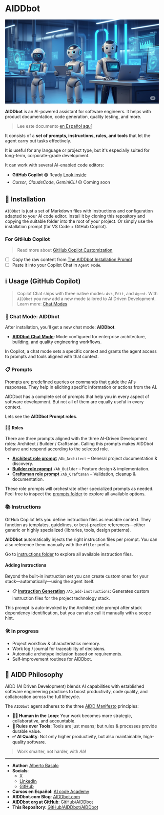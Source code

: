 # AIDDbot

![AIDDbot coding agents](./AIDD-bot.png)

**AIDDbot** is an AI-powered assistant for software engineers. It helps with product documentation, code generation, quality testing, and more.
> Lee este documento [en Español aquí](https://github.com/AIDDbot/AIDDbot/blob/main/README.es.md)

It consists of a **set of prompts, instructions, rules, and tools** that let the agent carry out tasks effectively.

It is useful for any language or project type, but it's especially suited for long-term, corporate-grade development.

It can work with several AI-enabled code editors:

- **GitHub Copilot** 🟢 Ready [Look inside](https://github.com/AIDDbot/AIDDbot/tree/main/.github)
- _Cursor_, _ClaudeCode_, _GeminiCLI_ 🟡 Coming soon

## 🔌 Installation

`AIDDbot` is just a set of Markdown files with instructions and configuration adapted to your AI code editor. Install it by cloning this repository and copying the suitable folder into the root of your project. Or simply use the installation prompt (for VS Code + GitHub Copilot).

### For GitHub Copilot

> Read more about [GitHub Copilot Customization](https://code.visualstudio.com/docs/copilot/copilot-customization)

- [ ] Copy the raw content from [The AIDDbot Installation Prompt](https://raw.githubusercontent.com/AIDDbot/AIDDbot/refs/heads/main/.github/prompts/Ab_install-for-copilot.prompt.md)
- [ ] Paste it into your Copilot Chat in `Agent Mode`.

## ℹ️ Usage (GitHub Copilot)

> Copilot Chat ships with three native modes: `Ask`, `Edit`, and `Agent`. With `AIDDbot` you now add a new mode tailored to AI Driven Development. Learn more: [Chat Modes](https://code.visualstudio.com/docs/copilot/chat/chat-modes)

### 🤖 Chat Mode: AIDDbot

After installation, you'll get a new chat mode: **AIDDbot**.

- **[AIDDbot Chat Mode](https://github.com/AIDDbot/AIDDbot/blob/main/.github/chatmodes/AIDDbot.chatmode.md)**: Mode configured for enterprise architecture, building, and quality engineering workflows.

In Copilot, a chat mode sets a specific context and grants the agent access to prompts and tools aligned with that context.

### 📋 Prompts

Prompts are predefined queries or commands that guide the AI's responses. They help in eliciting specific information or actions from the AI.

AIDDbot has a complete set of prompts that help you in every aspect of software development. But not all of them are equally useful in every context.

Lets see the **AIDDbot Prompt roles**.

#### 🧑‍💻 Roles

There are three prompts aligned with the three AI-Driven Development roles: Architect / Builder / Craftsman. Calling this prompts makes AIDDbot behave and respond according to the selected role.

- **[Architect role prompt](https://github.com/AIDDbot/AIDDbot/tree/main/.github/prompts/Ab_Architect.prompt.md)** `/Ab_Architect` – General project documentation & discovery.
- **[Builder role prompt](https://github.com/AIDDbot/AIDDbot/tree/main/.github/prompts/Ab_Builder.prompt.md)** `/Ab_Builder` – Feature design & implementation.
- **[Craftsman role prompt](https://github.com/AIDDbot/AIDDbot/tree/main/.github/prompts/Ab_Craftsman.prompt.md)** `/Ab_Craftsman` – Validation, cleanup & documentation.

These role prompts will orchestrate other specialized prompts as needed. Feel free to inspect the [prompts folder](https://github.com/AIDDbot/AIDDbot/tree/main/.github/prompts) to explore all available options.

### 📚 Instructions

GitHub Copilot lets you define instruction files as reusable context. They function as templates, guidelines, or best-practice references—either generic or highly specialized (libraries, tools, design patterns).

**AIDDbot** automatically injects the right instruction files per prompt. You can also reference them manually with the `#file:` prefix.

Go to [instructions folder](https://github.com/AIDDbot/AIDDbot/tree/main/.github/instructions) to explore all available instruction files.

#### Adding Instructions

Beyond the built-in instruction set you can create custom ones for your stack—automatically—using the agent itself.

- 📋 **[Instruction Generation](https://github.com/AIDDbot/AIDDbot/blob/main/.github/prompts/Ab_add-instructions.prompt.md)** `/Ab_add-instructions`: Generates custom instruction files for the project technology stack.

This prompt is auto-invoked by the Architect role prompt after stack dependency identification, but you can also call it manually with a scope hint.

### 🛠️ In progress

- Project workflow & characteristics memory.
- Work log / journal for traceability of decisions.
- Automatic archetype inclusion based on requirements.
- Self-improvement routines for AIDDbot.

## 💭 AIDD Philosophy

AIDD (AI Driven Development) blends AI capabilities with established software engineering practices to boost productivity, code quality, and collaboration across the full lifecycle.

The `AIDDbot` agent adheres to the three [AIDD Manifesto](https://aiddbot.com/aidd-manifesto) principles:

- **🧑‍💻 Human in the Loop**: Your work becomes more strategic, collaborative, and accountable.
- **🔧 Rules over Tools**: Tools are just means; but rules & processes provide durable value.
- **✅ AI Quality**: Not only higher productivity, but also maintainable, high-quality software.

> Work smarter, not harder, with _Ab_!

---

- **Author**: [Alberto Basalo](https://albertobasalo.dev)
- **Socials**:
  - [X](https://x.com/albertobasalo)
  - [LinkedIn](https://www.linkedin.com/in/albertobasalo/)
  - [GitHub](https://github.com/albertobasalo)
- **Cursos en Español**: [AI code Academy](https://aicode.academy)
- **AIDDbot.com Blog**: [AIDDbot.com](https://aiddbot.com)
- **AIDDbot org at GitHub**: [GitHub/AIDDbot](https://github.com/AIDDbot)
- **This Repository**: [GitHub/AIDDbot/AIDDbot](https://github.com/AIDDbot/AIDDbot)